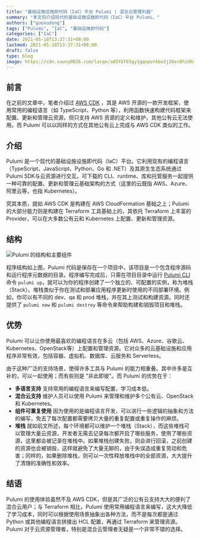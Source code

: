 ```yaml
---
title: "基础设施设施即代码（IaC）平台 Pulumi | 混合云管理利器"
summary: "本文将介绍现代的基础设施设施即代码（IaC）平台 Pulumi。"
authors: ["guoxudong"]
tags: ["Pulumi", "IaC", "基础设施即代码"]
categories: ["IaC"]
date: 2021-05-18T13:37:31+08:00
lastmod: 2021-05-18T13:37:31+08:00
draft: false
type: blog
image: https://cdn.suuny0826.com/large/ad5fbf65gy1gqnpvnkbo2j20xc0hidkn.jpg
---
```

## 前言

在之前的文章中，笔者介绍过 [AWS CDK](../aws-cdk-introduction) ，其是 AWS 开源的一款开发框架，使用常用的编程语言（如 TypeScript、Python 等），利用函数快速构建代码框架来配置、更新和管理云资源，但只支持 AWS 资源的定义和维护，其他公有云无法使用。而 
Pulumi 可以以同样的方式在其他公有云上完成与 AWS CDK 类似的工作。

## 介绍

Pulumi 是一个现代的基础设施设施即代码（IaC）平台。它利用现有的编程语言（TypeScript、JavaScript、Python、Go 和 .NET）及其原生生态系统通过 Pulumi SDK与云资源进行交互。可下载的 CLI、runtime、库和托管服务一起提供一种可靠的配置、更新和管理云基础架构的方式（这里的云既指 AWS、Azure、阿里云等，也指 Kubernetes）。

究其本质，就如 AWS CDK 是构建在 AWS CloudFormation 基础之上；Pulumi 的大部分能力则是构建在 Terraform 工具基础上的，其依托 Terraform 上丰富的 Provider，可以在大多数公有云和 Kubernetes 上配置、更新和管理资源。

## 结构

![Pulumi 的结构和主要组件](https://cdn.suuny0826.com/large/ad5fbf65gy1gqnoo4y1r0j20yg0pcgnr.jpg)

程序结构如上图，Pulumi 代码是保存在一个项目中，该项目是一个包含程序源码和运行程序元数据的目录。程序编写完成后，只需在项目目录中运行 [Pulumi CLI](https://www.pulumi.com/docs/reference/cli/) 命令 `pulumi up`，就可以为你的程序创建了一个独立的、可配置的实例，称为堆栈（Stack）。堆栈类似于你在测试和部署应用程序更新时使用的不同部署环境。例如，你可以有不同的 dev、qa 和 prod 堆栈，并在其上测试和构建资源。同时还提供了 `pulumi new` 和 `pulumi destroy` 等命令来帮助构建和销毁项目和堆栈。

## 优势

Pulumi 可以让你使用最喜欢的编程语言在多云（包括 AWS、Azure、谷歌云、Kubernetes、OpenStack等）上配置和管理资源。它对众多的云基础设施和应用程序非常有效，包括容器、虚拟机、数据库、云服务和 Serverless。

由于这种广泛的支持场景，使得许多工具与 Pulumi 的能力相重叠。其中许多是互补的，可以一起使用；而有些则是 "非此即彼"。而 Pulumi 的优势在于：

- **多语言支持**
    支持常用的编程语言来编写配置，学习成本低。
- **混合云支持**
    维护人员可以使用 Pulumi 来管理和维护多个公有云、OpenStack 和 Kubernetes。
- **组件可重复使用**
    因为使用的是编程语言开发，可以进行一些逻辑的抽象和方法的编写，免去了每次配置都需要拷贝大量的重复配置或重复操作的麻烦。
- **堆栈**
    就如前文所述，每个环境都可以维护一个堆栈（Stack），而这些堆栈可以管理大量云资源，开发者无需去记录每次都开启了哪些服务，使用了哪些资源，这里都会被记录在堆栈中。如果堆栈创建失败，则会进行回滚，之前创建的资源也会被销毁，这样就避免了大量无聊的，由于失误造成重复劳动和危害；同样的，如果删除堆栈，则可以一次性释放堆栈中的全部资源，大大提升了清理的准确性和效率。

## 结语

Pulumi 的使用体验虽然不及 AWS CDK，但是其广泛的公有云支持大大的便利了混合云用户；与 Terraform 相比，Pulumi 使用常用编程语言来编写，这大大降低了学习成本，同时可以根据使用场景抽象出各种方法，而不是每次都是通过 Python 或其他编程语言拼接出 HCL 配置，再通过 Terraform 来管理资源。Pulumi 对于云资源管理者，特别是混合云管理者无疑是一个非常不错的选择。
